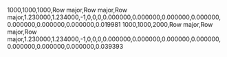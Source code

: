 1000,1000,1000,Row major,Row major,Row major,1.230000,1.234000,-1,0,0,0,0.000000,0.000000,0.000000,0.000000,0.000000,0.000000,0.000000,0.019981
1000,1000,2000,Row major,Row major,Row major,1.230000,1.234000,-1,0,0,0,0.000000,0.000000,0.000000,0.000000,0.000000,0.000000,0.000000,0.039393
